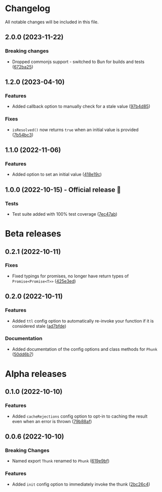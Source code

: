 # Changelog

All notable changes will be included in this file.

## 2.0.0 (2023-11-22)

### Breaking changes

* Dropped commonjs support - switched to Bun for builds and tests ([672ba25](https://github.com/mupperton/phunky/commit/672ba2594b9f36b257ad5c60ab7b858e06ba0b3e))

## 1.2.0 (2023-04-10)

### Features

* Added callback option to manually check for a stale value ([97b4d85](https://github.com/mupperton/phunky/commit/97b4d85307fc3d0985dc0c649ad0e717a47cf58a))

### Fixes

* `isResolved()` now returns `true` when an initial value is provided ([7b54bc3](https://github.com/mupperton/phunky/commit/7b54bc3f223936f4844720bd57865a37164bb823))

## 1.1.0 (2022-11-06)

### Features

* Added option to set an initial value ([418e19c](https://github.com/mupperton/phunky/commit/418e19cbe728d1c75ee25e2d7f1ed948e8720a06))

## 1.0.0 (2022-10-15) - Official release :rocket:

### Tests

* Test suite added with 100% test coverage ([7ec47ab](https://github.com/mupperton/phunky/commit/7ec47abc09b986aa28f5d7688bdedf494afb7514))

# Beta releases

## 0.2.1 (2022-10-11)

### Fixes

* Fixed typings for promises, no longer have return types of `Promise<Promise<T>>` ([425e3ed](https://github.com/mupperton/phunky/commit/425e3ed98d11f769a880b01f495b65fc1317081e))

## 0.2.0 (2022-10-11)

### Features

* Added `ttl` config option to automatically re-invoke your function if it is considered stale ([ad7bfde](https://github.com/mupperton/phunky/commit/ad7bfdeac306c87f4df692aed4e385e39d554618))

### Documentation

* Added documentation of the config options and class methods for `Phunk` ([50dd6b7](https://github.com/mupperton/phunky/commit/50dd6b784be3225b1067e7d89a856e621db7d707))

# Alpha releases

## 0.1.0 (2022-10-10)

### Features

* Added `cacheRejections` config option to opt-in to caching the result even when an error is thrown ([79b88af](https://github.com/mupperton/phunky/commit/79b88af9e9ca5c006f9b12233d88984194f17d03))

## 0.0.6 (2022-10-10)

### Breaking Changes

* Named export `Thunk` renamed to `Phunk` ([619e9bf](https://github.com/mupperton/phunky/commit/619e9bf1ba51fef5185813ba13e43bcc0081f7d1))

### Features

* Added `init` config option to immediately invoke the thunk ([2bc26c4](https://github.com/mupperton/phunky/commit/2bc26c48634c0cbdc344b422d71f57083e015d2c))
